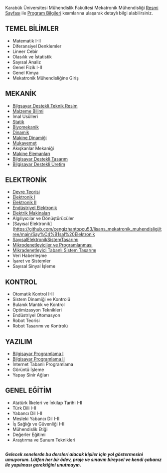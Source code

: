 Karabük Üniversitesi Mühendislik Fakültesi Mekatronik Mühendisliği [Resmi Sayfası](https://muh.karabuk.edu.tr/mekatronik)
ile [Program Bilgileri](https://obs.karabuk.edu.tr/oibs/bologna/index.aspx?lang=tr&curOp=showPac&curUnit=0200&curSunit=305) kısımlarına ulaşarak detaylı bilgi alabilirsiniz.

## TEMEL BİLİMLER
- Matematik I-II
- Diferansiyel Denklemler
- Lineer Cebir
- Olasılık ve İstatistik
- Sayısal Analiz
- Genel Fizik I-II
- Genel Kimya
- Mekatronik Mühendisliğine Giriş

## MEKANİK
- [Bilgsayar Destekli Teknik Resim](https://github.com/cengizhantopcu53/lisans_mekatronik_muhendisligi/tree/main/Bilgisayar%20Destekli%20Teknik%20Resim/%C3%96devler-2018)
- [Malzeme Bilimi](https://github.com/cengizhantopcu53/lisans_mekatronik_muhendisligi/tree/main/Malzeme%20Bilimi)
- İmal Usülleri
- [Statik](https://github.com/cengizhantopcu53/lisans_mekatronik_muhendisligi/tree/main/Statik)
- [Biyomekanik](https://github.com/cengizhantopcu53/lisans_mekatronik_muhendisligi/tree/main/Biyomekanik)
- [Dinamik](https://github.com/cengizhantopcu53/lisans_mekatronik_muhendisligi/tree/main/Dinamik)
- [Makine Dinamiği](https://github.com/cengizhantopcu53/lisans_mekatronik_muhendisligi/tree/main/Makine%20Dinami%C4%9Fi)
- [Mukavemet](https://github.com/cengizhantopcu53/lisans_mekatronik_muhendisligi/tree/main/Mukavemet)
- Akışkanlar Mekaniği
- [Makine Elemanları](https://github.com/cengizhantopcu53/lisans_mekatronik_muhendisligi/tree/main/Makine%20Elemanlar%C4%B1)
- [Bilgisayar Destekli Tasarım](https://github.com/cengizhantopcu53/lisans_mekatronik_muhendisligi/tree/main/Bilgisayar%20Destekli%20Tasar%C4%B1m/%C3%96devler-2019)
- [Bilgisayar Destekli Üretim](https://github.com/cengizhantopcu53/lisans_mekatronik_muhendisligi/tree/main/Bilgisayar%20Destekli%20%C3%9Cretim)

## ELEKTRONİK
- [Devre Teorisi](https://github.com/cengizhantopcu53/lisans_mekatronik_muhendisligi/tree/main/Devre%20Teorisi)
- [Elektronik I](https://github.com/cengizhantopcu53/lisans_mekatronik_muhendisligi/tree/main/Elektronik%20I)
- [Elektronik II](https://github.com/cengizhantopcu53/lisans_mekatronik_muhendisligi/tree/main/Elektronik%20II)
- [Endüstriyel Elektronik](https://github.com/cengizhantopcu53/lisans_mekatronik_muhendisligi/tree/main/End%C3%BCstriyel%20Elektronik)
- [Elektrik Makinaları](https://github.com/cengizhantopcu53/lisans_mekatronik_muhendisligi/tree/main/Elektrik%20Makinalar%C4%B1)
- Algılıyıcılar ve Dönüştürücüler
- [Sayısal Elektronik](https://github.com/cengizhantopcu53/lisans_mekatronik_muhendisligi/tree/main/Say%C4%B1sal%20Elektronik
- [SayısalElektronikSistemTasarımı](https://github.com/cengizhantopcu53/lisans_mekatronik_muhendisligi/tree/main/Say%C4%B1sal%20Elektronik%20Sistem%20Tasar%C4%B1m%C4%B1)
- [Mikrodenetleyiciler ve Programlanması](https://github.com/cengizhantopcu53/lisans_mekatronik_muhendisligi/tree/main/Mikrodenetleyiciler%20ve%20Programlanmas%C4%B1)
- [Mikradenetleyici Tabanlı Sistem Tasarımı](https://github.com/cengizhantopcu53/lisans_mekatronik_muhendisligi/tree/main/Mikrodenetleyici%20Tabanl%C4%B1%20Sistem%20Tasar%C4%B1m%C4%B1)
- Veri Haberleşme
- İşaret ve Sistemler
- Sayısal Sinyal İşleme

## KONTROL
- Otomatik Kontrol I-II
- Sistem Dinamiği ve Kontrolü
- Bulanık Mantık ve Kontrol
- Optimizasyon Teknikleri
- Endüstriyel Otomasyon
- Robot Teorisi
- Robot Tasarımı ve Kontrolü

## YAZILIM
- [Bilgisayar Programlama I](https://github.com/cengizhantopcu53/lisans_mekatronik_muhendisligi/tree/main/Bilgisayar%20Programlama%20I)
- [Bilgisayar Programlama II](https://github.com/cengizhantopcu53/lisans_mekatronik_muhendisligi/tree/main/Bilgisayar%20Programlama%20II/Ders%20Notlar%C4%B1-2019)
- İnternet Tabanlı Programlama
- Görüntü İşleme
- Yapay Sinir Ağları

## GENEL EĞİTİM
- Atatürk İlkeleri ve İnkilap Tarihi I-II
- Türk Dili I-II
- Yabancı Dil I-II
- Mesleki Yabancı Dil I-II
- İş Sağlığı ve Güvenliği I-II
- Mühendislik Etiği
- Değerler Eğitimi
- Araştırma ve Sunum Teknikleri

##
***Gelecek senelerde bu dersleri alacak kişiler için yol göstermesini umuyorum. Lütfen her bir ödev, proje ve sınavın bireysel ve kendi çabanız ile yapılması gerektiğini unutmayın.*** 
##
